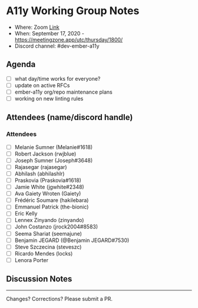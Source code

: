 # A11y Working Group Notes

- Where: Zoom [Link](https://linkedin.zoom.us/j/99486993411?pwd=TG96UFlKeGZxQldveW5kQlJRQmVYUT09)
- When: September 17, 2020 - https://meetingzone.app/utc/thursday/1800/
- Discord channel: #dev-ember-a11y

## Agenda
- [ ] what day/time works for everyone?
- [ ] update on active RFCs
- [ ] ember-a11y org/repo maintenance plans
- [ ] working on new linting rules

<!-- if you have an agenda item, submit a PR to add it here! -->

## Attendees (name/discord handle)

### Attendees

- [ ] Melanie Sumner (Melanie#1618)
- [ ] Robert Jackson (rwjblue)
- [ ] Joseph Sumner	(Joseph#3648)
- [ ] Rajasegar	(rajasegar)
- [ ] Abhilash (abhilashlr)
- [ ] Praskovia	(Praskovia#1618)
- [ ] Jamie White	(jgwhite#2348)
- [ ] Ava Gaiety Wroten (Gaiety) 
- [ ] Frédéric Soumare	(hakilebara)
- [ ] Emmanuel Patrick	(the-bionic)
- [ ] Eric Kelly
- [ ] Lennex Zinyando	(zinyando)
- [ ] John Costanzo	(jrock2004#8583)
- [ ] Seema Shariat	(seemajune)
- [ ] Benjamin JEGARD	(@Benjamin JEGARD#7530) 
- [ ] Steve Szczecina	(steveszc)
- [ ] Ricardo Mendes (locks)
- [ ] Lenora Porter 

<!-- want to join? Add yourself to this list! -->

## Discussion Notes






------------------------------------------------
Changes? Corrections? Please submit a PR. 
